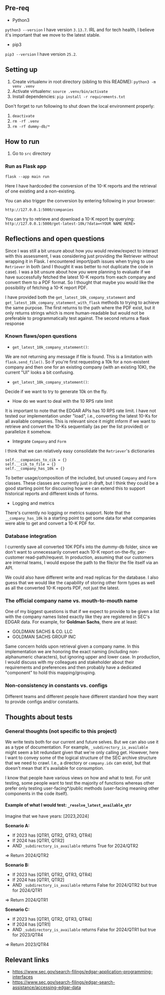 
## Pre-req

- Python3

`python3 --version`
I have version `3.13.7`. IRL and for tech health, I believe it's important that we move to the latest stable. 

- pip3 

`pip3 --version`
I have version `25.2`. 

## Setting up

1. Create virtualenv in root directory (sibling to this README): `python3 -m venv .venv` 
2. Activate virtualenv: `source .venv/bin/activate`
3. Install dependencies: `pip install -r requirements.txt` 

Don't forget to run following to shut down the local environment properly: 

1. `deactivate`
2. `rm -rf .venv`
3. `rm -rf dummy-db/*` 

## How to run 

1. Go to `src` directory 

### Run as Flask app

`flask --app main run` 

Here I have hardcoded the conversion of the 10-K reports and the retrieval of one existing and a non-existing. 

You can also trigger the conversion by entering following in your browser: 

`http://127.0.0.1:5000/companies`

You can try to retrieve and download a 10-K report by querying:   
`http://127.0.0.1:5000/get-latest-10k/?data=<YOUR NAME HERE>`

## Reflections and open questions 

Since I was still a bit unsure about how _you_ would review/expect to interact with this assessment, I was considering just 
providing the Retriever without wrapping it in Flask. I encountered import/path issues when trying to use `Retriever` in
both (and I thought it was better to not duplicate the code in case). I was a bit unsure about how _you_ were planning to 
evaluate if we have successfully fetched the latest 10-K reports from each company and convert them to a PDF format. So
I thought that maybe you would like the possibility of fetching a 10-K report PDF.  

I have provided both the `get_latest_10k_company_statement` and `get_latest_10k_company_statement_with_flask` methods to 
trying to achieve the same purpose. The first returns to the path where the PDF exist, but it only returns strings which is
more human-readable but would not be preferable to programmatically test against. The second returns a flask response 

### Known flaws/open questions

- `get_latest_10k_company_statement()`:

We are not returning any message if file is found. This is a limitation with `flask.send_file()`. So if you're first 
requesting a 10k for a non-existent company and then one for an existing company (with an existing 10K), the current "UI"
looks a bit confusing. 

- `get_latest_10k_company_statement()`: 

Decide if we want to try to generate 10k on the fly. 

- How do we want to deal with the 10 RPS rate limit

It is important to note that the EDGAR APIs has 10 RPS rate limit. I have not tested our implementation under "load", i.e., 
converting the latest 10-Ks for all available companies. This is relevant since it might inform if we want to retrieve and convert 
the 10-Ks sequentially (as per the list provided) or parallelize it somehow.


- Integrate `Company` and `Form`   

I think that we can relatively easy consolidate the `Retriever`'s dictionaries

```
self.__companies_to_cik = {}
self.__cik_to_file = {}
self.__company_has_10k = {}
```

To better usage/composition of the included, but unused `Company` and `Form` classes. These classes are currently just in draft, but
I think they could be a good starting point for discussing how we can extend this to support historical reports and different kinds of forms.

- Logging and metrics

There's currently no logging or metrics support. Note that the `__company_has_10k` is a starting point to get some data for what companies were
able to get and convert a 10-K PDF for. 

### Database integration 

I currently save all converted 10K PDFs into the dummy-db folder, since we don't want to unnecessarily convert each
10-K report on-the-fly, per-customer read-path/request. In production, assuming that our customers are internal teams, 
I would expose the path to the file/or the file itself via an API. 

We could also have different write and read replicas for the database. I also guess that we would like the capability of storing
other form types as well as all the converted 10-K reports PDF, not just the latest. 

### The official company name vs. mouth-to-mouth name

One of my biggest questions is that if we expect to provide to be given a list with the company names listed exactly like
they are registered in SEC's EDGAR data. For example, for **Goldman Sachs**, there are at least: 

- GOLDMAN SACHS & CO. LLC 
- GOLDMAN SACHS GROUP INC 

Same concern holds upon retrieval given a company name. In this implementation we are honoring the exact naming 
(including non-alphanumeric characters), but ignoring upper and lower case. In production, I would discuss with my colleagues
and stakeholder about their requirements and preferences and then probably have a dedicated "component" to hold this mapping/grouping. 

### Non-consistency in constants vs. configs
Different teams and different people have different standard how they want to provide configs and/or constants. 

## Thoughts about tests

### General thoughts (not specific to this project)
We write tests both for our current and future selves. But we can also use it as a type of documentation. For example, 
`_subdirectory_is_available` might seem a bit redundant given that we're only calling get. However, here I want to convey
some of the logical structure of the SEC archive structure that we need to crawl. I.e., a directory or `company.idx` can exist, 
but that doesn't mean that it's available for consumption.

I know that people have various views on how and what to test. For unit testing, some people want to test the majority of functions whereas other prefer
only testing user-facing*/public methods (user-facing meaning other components in the code itself).

#### Example of what I would test: `_resolve_latest_available_qtr`
Imagine that we have years: [2023,2024]

**Scenario A:**

- If 2023 has [QTR1, QTR2, QTR3, QTR4]
- If 2024 has [QTR1, QTR2]
- AND `_subdirectory_is_available` returns True for 2024/QTR2

=> Return 2024/QTR2

**Scenario B:** 

- If 2023 has [QTR1, QTR2, QTR3, QTR4]
- If 2024 has [QTR1, QTR2]
- AND `_subdirectory_is_available` returns False for 2024/QTR2 but true for 2024/QTR1 

=> Return 2024/QTR1

**Scenario C:** 
- If 2023 has [QTR1, QTR2, QTR3, QTR4]
- If 2024 has [QTR1]
- AND `_subdirectory_is_available` returns False for 2024/QTR1 but true for 2023/QTR4

=> Return 2023/QTR4

## Relevant links
- https://www.sec.gov/search-filings/edgar-application-programming-interfaces
- https://www.sec.gov/search-filings/edgar-search-assistance/accessing-edgar-data